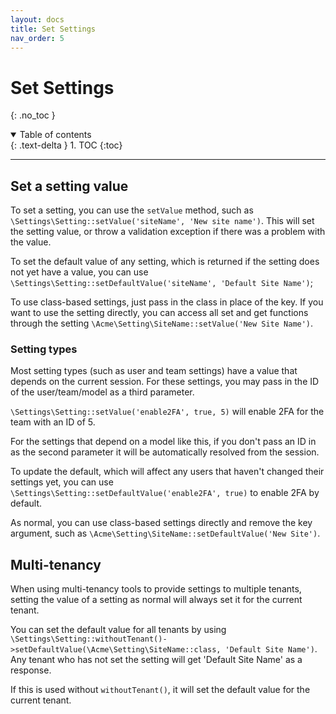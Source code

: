 ```yaml
---
layout: docs
title: Set Settings
nav_order: 5
---
```


# Set Settings
{: .no_toc }

<details open markdown="block">
  <summary>
    Table of contents
  </summary>
  {: .text-delta }
1. TOC
{:toc}
</details>

---

## Set a setting value

To set a setting, you can use the `setValue` method, such as `\Settings\Setting::setValue('siteName', 'New site name')`. This will set the setting value, or throw a validation exception if there was a problem with the value.

To set the default value of any setting, which is returned if the setting does not yet have a value, you can use `\Settings\Setting::setDefaultValue('siteName', 'Default Site Name')`;

To use class-based settings, just pass in the class in place of the key. If you want to use the setting directly, you can access all set and get functions through the setting `\Acme\Setting\SiteName::setValue('New Site Name')`.

### Setting types

Most setting types (such as user and team settings) have a value that depends on the current session. For these settings, you may pass
in the ID of the user/team/model as a third parameter.

`\Settings\Setting::setValue('enable2FA', true, 5)` will enable 2FA for the team with an ID of 5.

For the settings that depend on a model like this, if you don't pass an ID in as the second parameter it will be automatically resolved from the session.

To update the default, which will affect any users that haven't changed their settings yet, you can use `\Settings\Setting::setDefaultValue('enable2FA', true)` to enable 2FA by default.

As normal, you can use class-based settings directly and remove the key argument, such as `\Acme\Setting\SiteName::setDefaultValue('New Site')`.

## Multi-tenancy

When using multi-tenancy tools to provide settings to multiple tenants, setting the value of a setting as normal will always set it for the current tenant.

You can set the default value for all tenants by using `\Settings\Setting::withoutTenant()->setDefaultValue(\Acme\Setting\SiteName::class, 'Default Site Name')`. Any tenant who has not set the setting will get 'Default Site Name' as a response. 

If this is used without `withoutTenant()`, it will set the default value for the current tenant.
